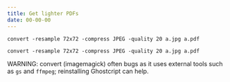 ```yaml
---
title: Get lighter PDFs
date: 00-00-00
---
```


```shell
convert -resample 72x72 -compress JPEG -quality 20 a.jpg a.pdf
```

```shell
convert -resample 72x72 -compress JPEG -quality 20 a.jpg a.pdf
```

WARNING: convert (imagemagick) often bugs as it uses external tools such as
`gs` and `ffmpeg`; reinstalling Ghostcript can help.
